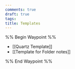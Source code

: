 ```yaml
---
comments: true
draft: true
tags: 
title: Templates
---
```

%% Begin Waypoint %%
- [[Quartz Template]]
- [[Template for Folder notes]]

%% End Waypoint %%
